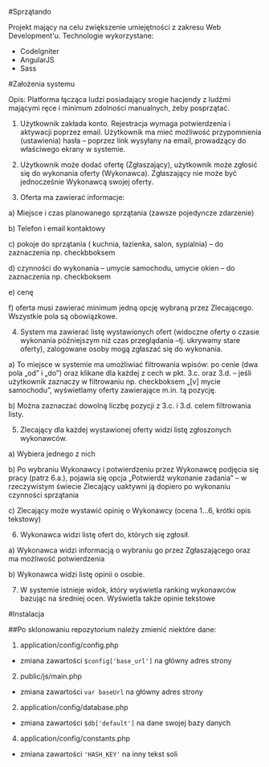 #Sprzątando

Projekt mający na celu zwiększenie umiejętności z zakresu Web Development'u.
Technologie wykorzystane:
- CodeIgniter
- AngularJS
- Sass

#Założenia systemu


Opis: Platforma łącząca ludzi posiadający srogie hacjendy z ludźmi mającymi ręce i minimum zdolności manualnych, żeby posprzątać.

1. Użytkownik zakłada konto. Rejestracja wymaga potwierdzenia i aktywacji poprzez email. Użytkownik ma mieć możliwość przypomnienia (ustawienia) hasła – poprzez link wysyłany na email, prowadzący do właściwego ekrany w systemie.

2. Użytkownik może dodać ofertę (Zgłaszający), użytkownik może zgłosić się do wykonania oferty (Wykonawca). Zgłaszający nie może być jednocześnie Wykonawcą swojej oferty.

3. Oferta ma zawierać informacje:

  a) Miejsce i czas planowanego sprzątania (zawsze pojedyncze zdarzenie)

  b) Telefon i email kontaktowy

  c) pokoje do sprzątania ( kuchnia, łazienka, salon, sypialnia) – do zaznaczenia np. checkbboksem

  d) czynności do wykonania – umycie samochodu, umycie okien – do zaznaczenia np. checkboksem

  e) cenę

  f) oferta musi zawierać minimum jedną opcję wybraną przez Zlecającego. Wszystkie pola są obowiązkowe.

4. System ma zawierać listę wystawionych ofert (widoczne oferty o czasie wykonania późniejszym niż czas przeglądania –tj. ukrywamy stare oferty), zalogowane osoby mogą zgłaszać się do wykonania.

  a) To miejsce w systemie ma umożliwiać filtrowania wpisów: po cenie (dwa pola „od” i „do”) oraz klikane dla każdej z cech w pkt. 3.c. oraz 3.d. – jeśli użytkownik zaznaczy w filtrowaniu np. checkboksem „[v] mycie samochodu”, wyświetlamy oferty zawierające m.in. tą pozycję.

  b) Można zaznaczać dowolną liczbę pozycji z 3.c. i 3.d. celem filtrowania listy.

5. Zlecający dla każdej wystawionej oferty widzi listę zgłoszonych wykonawców.

  a) Wybiera jednego z nich

  b) Po wybraniu Wykonawcy i potwierdzeniu przez Wykonawcę podjęcia się pracy (patrz 6.a.), pojawia się opcja „Potwierdź wykonanie zadania” – w rzeczywistym świecie Zlecający uaktywni ją dopiero po wykonaniu czynności sprzątania

  c) Zlecający może wystawić opinię o Wykonawcy (ocena 1…6, krótki opis tekstowy)

6. Wykonawca widzi listę ofert do, których się zgłosił.

  a) Wykonawca widzi informacją o wybraniu go przez Zgłaszającego oraz ma możliwość potwierdzenia

  b) Wykonawca widzi listę opinii o osobie.

7. W systemie istnieje widok, który wyświetla ranking wykonawców bazując na średniej ocen. Wyświetla także opinie tekstowe

#Instalacja

##Po sklonowaniu repozytorium należy zmienić niektóre dane:
1. application/config/config.php
  - zmiana zawartości ``$config['base_url']`` na główny adres strony
2. public/js/main.php
  - zmiana zawartości ``var baseUrl`` na główny adres strony
2. application/config/database.php
  - zmiana zawartości ``$db['default']`` na dane swojej bazy danych
4. application/config/constants.php
  - zmiana zawartości ``'HASH_KEY'`` na inny tekst soli
